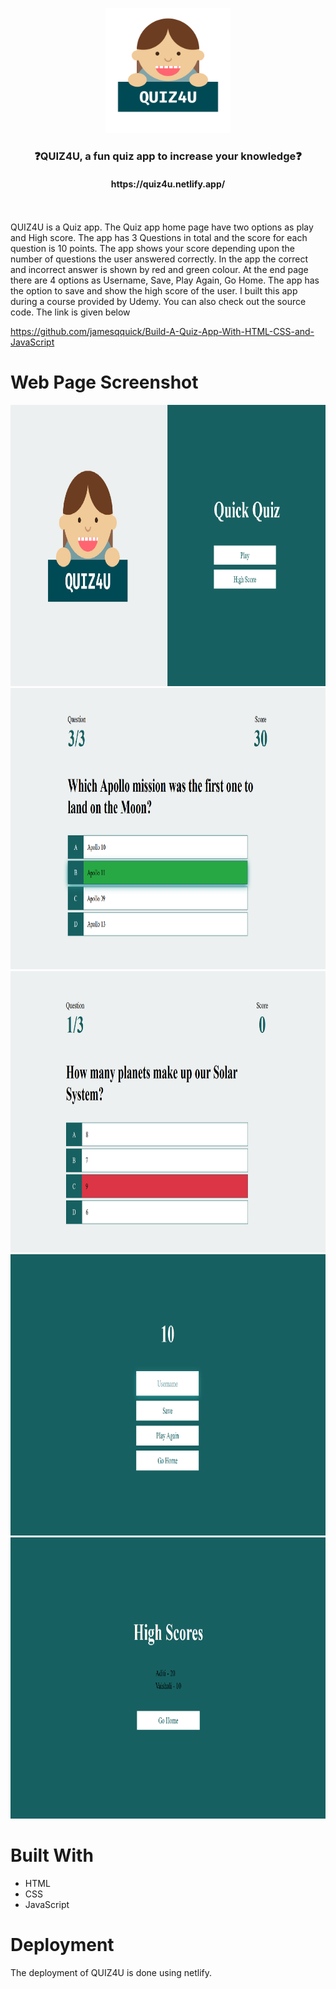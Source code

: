 <p align="center">
  <img width="200" height="200" src="https://github.com/deshmukhpranoti/QUIZ4U/blob/master/logo_transparent.png">
</p>
<h3 align="center"> ❓QUIZ4U, a fun quiz app to increase your knowledge❓ </h3> 
<h4 align="center">https://quiz4u.netlify.app/</h4>
<br>
<br>
QUIZ4U is a Quiz app. The Quiz app home page have two options as play and High score. The app has 3 Questions in total and the score for each question is 10 points. The app shows your score depending upon the number of questions the user answered correctly. In the app the correct and incorrect answer is shown by red and green colour. At the end page there are 4 options as Username, Save, Play Again, Go Home. The app has the option to save and show the high score of the user.
I built this app during a course provided by Udemy.
You can also check out the source code. The link is given below

<https://github.com/jamesqquick/Build-A-Quiz-App-With-HTML-CSS-and-JavaScript>

# Web Page Screenshot

<img src="https://github.com/deshmukhpranoti/QUIZ4U/blob/master/Screenshot1.png" width="680" height="450">
<img src="https://github.com/deshmukhpranoti/QUIZ4U/blob/master/Screenshot2.png" width="680" height="450">
<img src="https://github.com/deshmukhpranoti/QUIZ4U/blob/master/Screenshot3.png" width="680" height="450">
<img src="https://github.com/deshmukhpranoti/QUIZ4U/blob/master/Screenshot4.png" width="680" height="450">
<img src="https://github.com/deshmukhpranoti/QUIZ4U/blob/master/Screenshot5.png" width="680" height="450">

# Built With
* HTML
* CSS
* JavaScript

# Deployment
The deployment of QUIZ4U is done using netlify.



